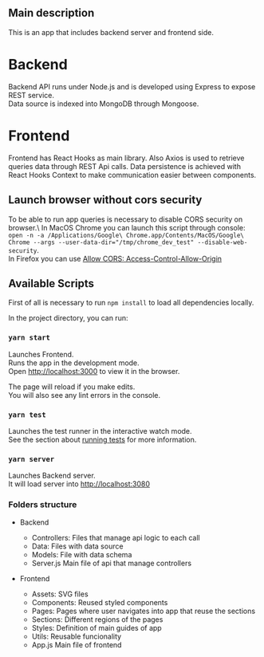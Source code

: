 ## Main description
This is an app that includes backend server and frontend side.
# Backend
Backend API runs under Node.js and is developed using Express to expose REST service.\
Data source is indexed into MongoDB through Mongoose.

# Frontend
Frontend has React Hooks as main library. 
Also Axios is used to retrieve queries data through REST Api calls.
Data persistence is achieved with React Hooks Context to make communication easier between components.
## Launch browser without cors security
To be able to run app queries is necessary to disable CORS security on browser.\ 
In MacOS Chrome you can launch this script through console:
`open -n -a /Applications/Google\ Chrome.app/Contents/MacOS/Google\ Chrome --args --user-data-dir="/tmp/chrome_dev_test" --disable-web-security`.\
In Firefox you can use [Allow CORS: Access-Control-Allow-Origin](https://outgoing.prod.mozaws.net/v1/53c52801cca6862c2ec9f96530b07875f9d5c3611be5b7f8e2483622ff9f0360/https%3A//mybrowseraddon.com/access-control-allow-origin.html)

## Available Scripts

First of all is necessary to run `npm install` to load all dependencies locally.

In the project directory, you can run:

### `yarn start`
Launches Frontend.\
Runs the app in the development mode.\
Open [http://localhost:3000](http://localhost:3000) to view it in the browser.

The page will reload if you make edits.\
You will also see any lint errors in the console.

### `yarn test`

Launches the test runner in the interactive watch mode.\
See the section about [running tests](https://facebook.github.io/create-react-app/docs/running-tests) for more information.

### `yarn server`

Launches Backend server.\
 It will load server into [http://localhost:3080](http://localhost:3080)


### Folders structure

* Backend
  * Controllers: Files that manage api logic to each call
  * Data: Files with data source
  * Models: File with data schema
  * Server.js Main file of api that manage controllers

* Frontend
  * Assets: SVG files
  * Components: Reused styled components
  * Pages: Pages where user navigates into app that reuse the sections
  * Sections: Different regions of the pages
  * Styles: Definition of main guides of app
  * Utils: Reusable funcionality
  * App.js Main file of frontend

